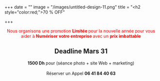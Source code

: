 +++
date = ""
image = "/images/untitled-design-11.png"
title = "<h2 style=\"color:red;\">70 % OFF</h2>"

+++
<p style="color:red;text-align:center;">Nous organisons une promotion <b>Limitée </b>pour la nouvelle année pour vous aider à <b>Numériser votre entreprise </b>avec un <b>prix imbattable </b><h2 style="text-align:center;" "color:red;"> Deadline Mars 31 </h2><p style="text-align:center;"> <b>1500 Dh</b> pour (séance photo + site Web + marketing)<br><br>Réserver un Appel <b>06 41 84 40 63</p>